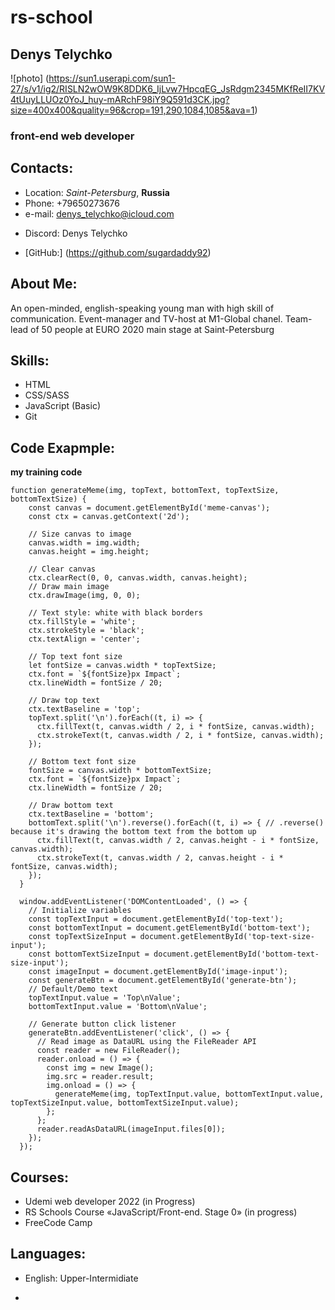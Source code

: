 # rs-school

## **Denys Telychko**

![photo] (https://sun1.userapi.com/sun1-27/s/v1/ig2/RISLN2wOW9K8DDK6_IjLvw7HpcqEG_JsRdgm2345MKfReII7KV4tUuyLLUOz0YoJ_huy-mARchF98iY9Q591d3CK.jpg?size=400x400&quality=96&crop=191,290,1084,1085&ava=1)

### front-end web developer

## Contacts:

- Location: _Saint-Petersburg_, **Russia**
- Phone: +79650273676
- e-mail: denys_telychko@icloud.com

* Discord: Denys Telychko

- [GitHub:] (https://github.com/sugardaddy92)

## About Me:

An open-minded, english-speaking young man with high skill of communication. Event-manager and TV-host at M1-Global chanel. Team-lead of 50 people at EURO 2020 main stage at Saint-Petersburg

## Skills:

- HTML
- CSS/SASS
- JavaScript (Basic)
- Git

## Code Exapmple:

**my training code**

```
function generateMeme(img, topText, bottomText, topTextSize, bottomTextSize) {
    const canvas = document.getElementById('meme-canvas');
    const ctx = canvas.getContext('2d');

    // Size canvas to image
    canvas.width = img.width;
    canvas.height = img.height;

    // Clear canvas
    ctx.clearRect(0, 0, canvas.width, canvas.height);
    // Draw main image
    ctx.drawImage(img, 0, 0);

    // Text style: white with black borders
    ctx.fillStyle = 'white';
    ctx.strokeStyle = 'black';
    ctx.textAlign = 'center';

    // Top text font size
    let fontSize = canvas.width * topTextSize;
    ctx.font = `${fontSize}px Impact`;
    ctx.lineWidth = fontSize / 20;

    // Draw top text
    ctx.textBaseline = 'top';
    topText.split('\n').forEach((t, i) => {
      ctx.fillText(t, canvas.width / 2, i * fontSize, canvas.width);
      ctx.strokeText(t, canvas.width / 2, i * fontSize, canvas.width);
    });

    // Bottom text font size
    fontSize = canvas.width * bottomTextSize;
    ctx.font = `${fontSize}px Impact`;
    ctx.lineWidth = fontSize / 20;

    // Draw bottom text
    ctx.textBaseline = 'bottom';
    bottomText.split('\n').reverse().forEach((t, i) => { // .reverse() because it's drawing the bottom text from the bottom up
      ctx.fillText(t, canvas.width / 2, canvas.height - i * fontSize, canvas.width);
      ctx.strokeText(t, canvas.width / 2, canvas.height - i * fontSize, canvas.width);
    });
  }

  window.addEventListener('DOMContentLoaded', () => {
    // Initialize variables
    const topTextInput = document.getElementById('top-text');
    const bottomTextInput = document.getElementById('bottom-text');
    const topTextSizeInput = document.getElementById('top-text-size-input');
    const bottomTextSizeInput = document.getElementById('bottom-text-size-input');
    const imageInput = document.getElementById('image-input');
    const generateBtn = document.getElementById('generate-btn');
    // Default/Demo text
    topTextInput.value = 'Top\nValue';
    bottomTextInput.value = 'Bottom\nValue';

    // Generate button click listener
    generateBtn.addEventListener('click', () => {
      // Read image as DataURL using the FileReader API
      const reader = new FileReader();
      reader.onload = () => {
        const img = new Image();
        img.src = reader.result;
        img.onload = () => {
          generateMeme(img, topTextInput.value, bottomTextInput.value, topTextSizeInput.value, bottomTextSizeInput.value);
        };
      };
      reader.readAsDataURL(imageInput.files[0]);
    });
  });
```

## Courses:

- Udemi web developer 2022 (in Progress)
- RS Schools Course «JavaScript/Front-end. Stage 0» (in progress)
- FreeCode Camp

## Languages:

- English: Upper-Intermidiate

*
